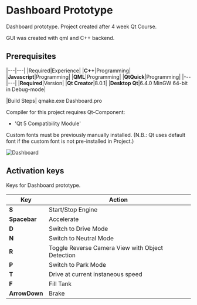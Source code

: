 # Dashboard Prototype

Dashboard prototype.
Project created after 4 week Qt Course.

GUI was created with qml and C++ backend.

## Prerequisites
|---|---|
|Required|Experience|
|**C++**|Programming|
|**Javascript**|Programming|
|**QML**|Programming|
|**QtQuick**|Programming|
|---|---|
|**Required**|Version|
|**Qt Creator**|8.0.1|
|**Desktop Qt**|6.4.0 MinGW 64-bit in Debug-mode|

|Build Steps|
qmake.exe Dashboard.pro

Compiler for this project requires Qt-Component:
- 'Qt 5 Compatibility Module'

Custom fonts must be previously manually installed.
(N.B.: Qt uses default font if the custom font
is not pre-installed in Project.)

![Dashboard](https://user-images.githubusercontent.com/45797466/201679457-e2fb9052-d1ad-429d-8061-e9de476e4e08.png)

## Activation keys

Keys for Dashboard prototype.

|Key|Action|
|---|---|
|**S**|Start/Stop Engine|
|**Spacebar**|Accelerate|
|**D**|Switch to Drive Mode|
|**N**|Switch to Neutral Mode|
|**R**|Toggle Reverse Camera View with Object Detection|
|**P**|Switch to Park Mode|
|**T**|Drive at current instaneous speed|
|**F**|Fill Tank|
|**ArrowDown**| Brake|


